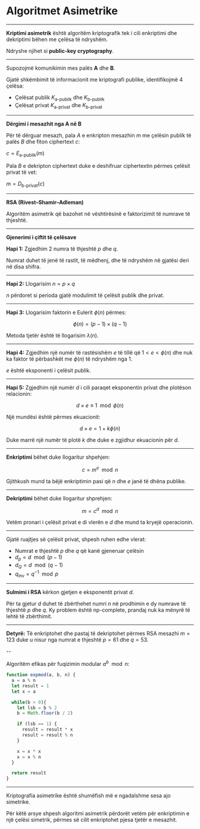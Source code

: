 # Algoritmet Asimetrike

---

**Kriptimi asimetrik** është algoritëm kriptografik tek i cili enkriptimi dhe dekriptimi bëhen me çelësa të ndryshëm.

Ndryshe njihet si **public-key cryptography**.

---

Supozojmë komunikimin mes palës **A** dhe **B**.

Gjatë shkëmbimit të informacionit me kriptografi publike, identifikojmë 4 çelësa:

- Çelësat publik $K_\text{a-publik}$ dhe $K_\text{b-publik}$
- Çelësat privat $K_\text{a-privat}$ dhe $K_\text{b-privat}$

---

**Dërgimi i mesazhit nga A në B**

Për të dërguar mesazh, pala $A$ e enkripton mesazhin $m$ me çelësin publik të palës $B$ dhe fiton ciphertext $c$:

$c = E_\text{a-publik}(m)$

Pala $B$ e dekripton ciphertext duke e deshifruar ciphertextin përmes çelësit privat të vet:

$m = D_\text{b-privat}(c)$

---

**RSA (Rivest–Shamir–Adleman)**

Algoritëm asimetrik që bazohet në vështirësinë e faktorizimit të numrave të thjeshtë.

---

**Gjenerimi i çiftit të çelësave**

**Hapi 1:** Zgjedhim 2 numra të thjeshtë $p$ dhe $q$.

Numrat duhet të jenë të rastit, të mëdhenj, dhe të ndryshëm në gjatësi deri në disa shifra.

---

**Hapi 2:** Llogarisim $n = p\times q$

$n$ përdoret si perioda gjatë modulimit të çelësit publik dhe privat.

---

**Hapi 3:** Llogarisim faktorin e Eulerit $\phi(n)$ përmes:

$$
\phi (n) = (p-1) \times (q-1)
$$

Metoda tjetër është të llogarisim $\lambda (n)$.

---

**Hapi 4:** Zgjedhim një numër të rastësishëm $e$ të tillë që $1 < e < \phi(n)$ dhe nuk ka faktor të përbashkët me $\phi(n)$ të ndryshëm nga $1$.

$e$ është eksponenti i çelësit publik.

---

**Hapi 5:** Zgjedhim një numër $d$ i cili paraqet eksponentin privat dhe plotëson relacionin:

$$
d\times e \equiv 1 \mod{\phi(n)}
$$

Një mundësi është përmes ekuacionit:

$$
d\times e = 1 + k\phi(n)
$$

Duke marrë një numër të plotë $k$ dhe duke e zgjidhur ekuacionin për $d$.

---

**Enkriptimi** bëhet duke llogaritur shpehjen:

$$
c = m^e \mod{n}
$$

Gjithkush mund ta bëjë enkriptimin pasi që $n$ dhe $e$ janë të dhëna publike.

---

**Dekriptimi** bëhet duke llogaritur shprehjen:

$$
m = c^d \mod{n}
$$

Vetëm pronari i çelësit privat e di vlerën e $d$ dhe mund ta kryejë operacionin.

---

Gjatë ruajtjes së çelësit privat, shpesh ruhen edhe vlerat:

- Numrat e thjeshtë $p$ dhe $q$ që kanë gjeneruar çelësin
- $d_p = d \mod{(p-1)}$
- $d_Q=d \mod{(q-1)}$
- $q_{\text{inv}} = q^{-1} \mod{p}$

---

**Sulmimi i RSA** kërkon gjetjen e eksponentit privat $d$.

Për ta gjetur $d$ duhet të zbërthehet numri $n$ në prodhimin e dy numrave të thjeshtë $p$ dhe $q$. Ky problem është np-complete, prandaj nuk ka mënyrë të lehtë të zbërthimit.

---

**Detyrë:** Të enkriptohet dhe pastaj të dekriptohet përmes RSA mesazhi $m=123$ duke u nisur nga numrat e thjeshtë $p=61$ dhe $q=53$.

--

Algoritëm efikas për fuqizimin modular $a^b\mod{n}$:

```javascript
function expmod(a, b, n) {
  a = a % n
  let result = 1
  let x = a

  while(b > 0){
    let lsb = b % 2
    b = Math.floor(b / 2)

    if (lsb == 1) {
      result = result * x
      result = result % n
    }

    x = x * x
    x = x % n
  }

  return result
}
```

---

Kriptografia asimetrike është shumëfish më e ngadalshme sesa ajo simetrike.

Për këtë arsye shpesh algoritmi asimetrik përdorët vetëm për enkriptimin e një çelësi simetrik, përmes së cilit enkriptohet pjesa tjetër e mesazhit.
